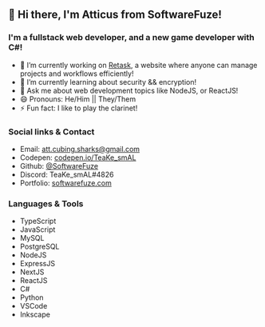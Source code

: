 ## 👋 Hi there, I'm Atticus from SoftwareFuze!

### I'm a fullstack web developer, and a new game developer with C#!
- 🔭  I’m currently working on [Retask](https://github.com/Softwarefuze/Retask), a website where anyone can manage projects and workflows efficiently!
- 🌱  I’m currently learning about security && encryption!
- 💬  Ask me about web development topics like NodeJS, or ReactJS!
- 😄  Pronouns: He/Him || They/Them
- ⚡  Fun fact: I like to play the clarinet!

### Social links & Contact
- Email: [att.cubing.sharks@gmail.com](mailto:att.cubing.sharks@gmail.com)
- Codepen: [codepen.io/TeaKe_smAL](https://codepen.io/TeaKe_smAL)
- Github: [@SoftwareFuze](https://github.com/SoftwareFuze)
- Discord: TeaKe_smAL#4826
- Portfolio: [softwarefuze.com](https://softwarefuze.com/)

### Languages & Tools
- TypeScript
- JavaScript
- MySQL
- PostgreSQL
- NodeJS
- ExpressJS
- NextJS
- ReactJS
- C#
- Python
- VSCode
- Inkscape

